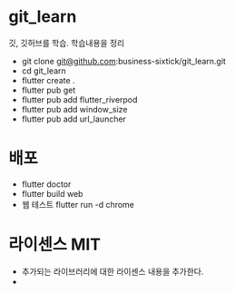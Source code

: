 # git_learn
깃, 깃허브를 학습. 학습내용을 정리

- git clone git@github.com:business-sixtick/git_learn.git
- cd git_learn
- flutter create .
- flutter pub get
- flutter pub add flutter_riverpod
- flutter pub add window_size
- flutter pub add url_launcher

# 배포 
- flutter doctor
- flutter build web
- 웹 테스트 flutter run -d chrome



# 라이센스 MIT
- 추가되는 라이브러리에 대한 라이센스 내용을 추가한다.
- 
